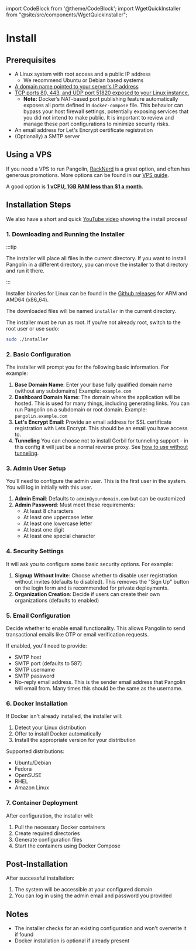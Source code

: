 import CodeBlock from '@theme/CodeBlock';
import WgetQuickInstaller from "@site/src/components/WgetQuickInstaller";

# Install

## Prerequisites

-   A Linux system with root access and a public IP address
    -   We recommend Ubuntu or Debian based systems
-   [A domain name pointed to your server's IP address](./02-dns-networking.md)
-   [TCP ports 80, 443, and UDP port 51820 exposed to your Linux instance.](./02-dns-networking.md)
    -   **Note:** Docker’s NAT-based port publishing feature automatically exposes all ports defined in `docker-compose` file. This behavior can bypass your host firewall settings, potentially exposing services that you did not intend to make public. It is important to review and manage these port configurations to minimize security risks.
-   An email address for Let's Encrypt certificate registration
-   (Optionally) a SMTP server

## Using a VPS

If you need a VPS to run Pangolin, [RackNerd](https://my.racknerd.com/aff.php?aff=13788) is a great option, and often has generous promotions. More options can be found in our [VPS guide](./01-choosing-a-vps.md).

A good option is [**1 vCPU, 1GB RAM less than $1 a month**](https://my.racknerd.com/aff.php?aff=13788&pid=903).

## Installation Steps

We also have a short and quick [YouTube video](https://youtu.be/W0uVLjTyAn8) showing the install process!

### 1. Downloading and Running the Installer

:::tip

The installer will place all files in the current directory. If you want to install Pangolin in a different directory, you can move the installer to that directory and run it there.

:::

Installer binaries for Linux can be found in the [Github releases](https://github.com/fosrl/pangolin/releases) for ARM and AMD64 (x86_64).

<WgetQuickInstaller />

The downloaded files will be named `installer` in the current directory.

The installer must be run as root. If you're not already root, switch to the root user or use sudo:

```bash
sudo ./installer
```

### 2. Basic Configuration

The installer will prompt you for the following basic information. For example:

1. **Base Domain Name**: Enter your base fully qualified domain name (without any subdomains) Example: `example.com`
2. **Dashboard Domain Name**: The domain where the application will be hosted. This is used for many things, including generating links. You can run Pangolin on a subdomain or root domain. Example: `pangolin.example.com`
3. **Let's Encrypt Email**: Provide an email address for SSL certificate registration with Lets Encrypt. This should be an email you have access to.
4. **Tunneling** You can choose not to install Gerbil for tunneling support - in this config it will just be a normal reverse proxy. See [how to use without tunneling](/03-Pangolin/03-without-tunneling.md).

### 3. Admin User Setup

You'll need to configure the admin user. This is the first user in the system. You will log in initially with this user.

1. **Admin Email**: Defaults to `admin@yourdomain.com` but can be customized
2. **Admin Password**: Must meet these requirements:
    - At least 8 characters
    - At least one uppercase letter
    - At least one lowercase letter
    - At least one digit
    - At least one special character

### 4. Security Settings

It will ask you to configure some basic security options. For example:

1. **Signup Without Invite**: Choose whether to disable user registration without invites (defaults to disabled). This removes the "Sign Up" button on the login form and is recommended for private deployments.
2. **Organization Creation**: Decide if users can create their own organizations (defaults to enabled)

### 5. Email Configuration

Decide whether to enable email functionality. This allows Pangolin to send transactional emails like OTP or email verification requests.

If enabled, you'll need to provide:

-   SMTP host
-   SMTP port (defaults to 587)
-   SMTP username
-   SMTP password
-   No-reply email address. This is the sender email address that Pangolin will email from. Many times this should be the same as the username.

### 6. Docker Installation

If Docker isn't already installed, the installer will:

1. Detect your Linux distribution
2. Offer to install Docker automatically
3. Install the appropriate version for your distribution

Supported distributions:

-   Ubuntu/Debian
-   Fedora
-   OpenSUSE
-   RHEL
-   Amazon Linux

### 7. Container Deployment

After configuration, the installer will:

1. Pull the necessary Docker containers
2. Create required directories
3. Generate configuration files
4. Start the containers using Docker Compose

## Post-Installation

After successful installation:

1. The system will be accessible at your configured domain
2. You can log in using the admin email and password you provided

## Notes

-   The installer checks for an existing configuration and won't overwrite it if found
-   Docker installation is optional if already present
